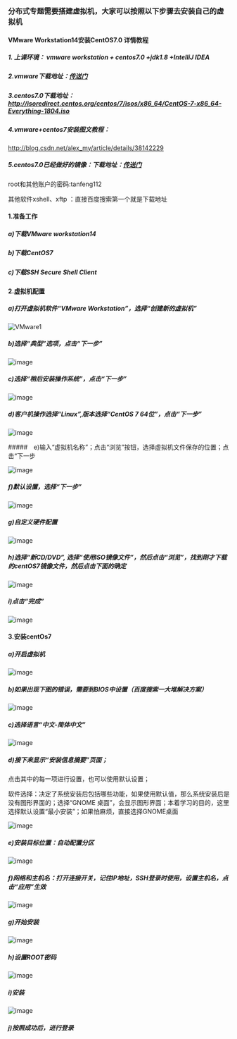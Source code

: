 ### 分布式专题需要搭建虚拟机，大家可以按照以下步骤去安装自己的虚拟机

#### VMware Workstation14安装CentOS7.0 详情教程

##### 1. 上课环境： vmware workstation + centos7.0 +jdk1.8 +IntelliJ IDEA

##### 2.vmware下载地址：[传送门]([https://pan.baidu.com/disk/home#/all?vmode=list&path=%2F%E8%99%9A%E6%8B%9F%E6%9C%BA%E7%8E%AF%E5%A2%83%E6%90%AD%E5%BB%BA](https://pan.baidu.com/disk/home#/all?vmode=list&path=%2F虚拟机环境搭建))

##### 3.centos7.0下载地址：http://isoredirect.centos.org/centos/7/isos/x86_64/CentOS-7-x86_64-Everything-1804.iso

##### 4.vmware+centos7安装图文教程：
http://blog.csdn.net/alex_my/article/details/38142229

##### 5.centos7.0已经做好的镜像：下载地址：[传送门](https://pan.baidu.com/disk/home#/all?vmode=list&path=%2F%E8%99%9A%E6%8B%9F%E6%9C%BA%E7%8E%AF%E5%A2%83%E6%90%AD%E5%BB%BA](https://pan.baidu.com/disk/home#/all?vmode=list&path=%2F虚拟机环境搭建))
root和其他账户的密码:tanfeng112

其他软件xshell、xftp ：直接百度搜索第一个就是下载地址

#### 1.准备工作

##### a)下载VMware workstation14

##### b)下载CentOS7

##### c)下载SSH Secure Shell Client

#### 2.虚拟机配置

##### a)打开虚拟机软件“VMware Workstation”，选择“创建新的虚拟机”

![VMware1](..\images\VMware1.png)

##### b)选择“典型”选项，点击“下一步”

![image](..\images\VMware2.png)

##### c)选择“稍后安装操作系统”，点击“下一步”

![image](..\images\VMware3.png)

##### d)客户机操作选择“Linux”,版本选择“CentOS 7 64位”，点击“下一步”

![image](..\images\VMware4.png)

#####　e)输入“虚拟机名称”；点击“浏览”按钮，选择虚拟机文件保存的位置；点击“下一步

![image](..\images\VMware5.png)

##### f)默认设置，选择“下一步”

![image](..\images\VMware6.png)

##### g)自定义硬件配置

![image](..\images\VMware7.png)

##### h)选择“新CD/DVD”, 选择“使用ISO镜像文件”，然后点击“浏览”，找到刚才下载的centOS7镜像文件，然后点击下面的确定

![image](..\images\VMware8.png)

##### i)点击“完成”

![image](..\images\VMware9.png)

#### 3.安装centOs7

##### a)开启虚拟机

![image](..\images\VMware10.png)

#####  b)如果出现下图的错误，需要到BIOS中设置（百度搜索一大堆解决方案）

![image](..\images\VMware18.png)

##### c)选择语言“中文-简体中文”

![image](..\images\VMware11.png)

##### d)接下来显示“安装信息摘要”页面；

点击其中的每一项进行设置，也可以使用默认设置；

软件选择：决定了系统安装后包括哪些功能，如果使用默认值，那么系统安装后是没有图形界面的；选择“GNOME 桌面”，会显示图形界面；本着学习的目的，这里选择默认设置“最小安装”；如果怕麻烦，直接选择GNOME桌面

![image](..\images\VMware12.png)

##### e)安装目标位置：自动配置分区

![image](..\images\VMware13.png)

##### f)网络和主机名：打开连接开关，记住IP地址，SSH登录时使用，设置主机名，点击“应用”生效

![image](..\images\VMware14.png)

##### g)开始安装

![image](..\images\VMware15.png)

##### h)设置ROOT密码

![image](..\images\VMware16.png)

##### i)安装

![image](..\images\VMware17.png)

##### j)按照成功后，进行登录